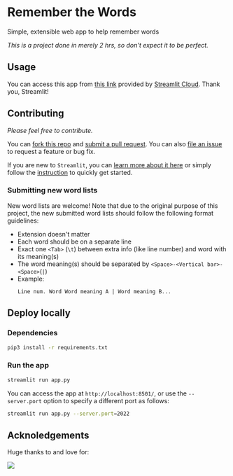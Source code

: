 # Remember the Words

Simple, extensible web app to help remember words

_This is a project done in merely 2 hrs, so don't expect it to be perfect._

## Usage

You can access this app from [this link](https://teddyhuang-00-remember-the-words-main-b6ezoa.streamlitapp.com/) provided by [Streamlit Cloud](https://streamlit.io/cloud). Thank you, Streamlit!

## Contributing

_Please feel free to contribute._

You can [fork this repo](https://github.com/TeddyHuang-00/Remember-the-Words/fork) and [submit a pull request](https://github.com/TeddyHuang-00/Remember-the-Words/compare). You can also [file an issue](https://github.com/TeddyHuang-00/Remember-the-Words/issues/new/choose) to request a feature or bug fix.

If you are new to `Streamlit`, you can [learn more about it here](https://docs.streamlit.io/) or simply follow the [instruction](#deploy-locally) to quickly get started.

### Submitting new word lists

New word lists are welcome! Note that due to the original purpose of this project, the new submitted word lists should follow the following format guidelines:

- Extension doesn't matter
- Each word should be on a separate line
- Exact one `<Tab>` (`\t`) between extra info (like line number) and word with its meaning(s)
- The word meaning(s) should be separated by `<Space>-<Vertical bar>-<Space>`(`|`)
- Example:
  ```
  Line num.	Word Word meaning A | Word meaning B...
  ```

## Deploy locally

### Dependencies

```bash
pip3 install -r requirements.txt
```

### Run the app

```bash
streamlit run app.py
```

You can access the app at `http://localhost:8501/`, or use the `--server.port` option to specify a different port as follows:

```bash
streamlit run app.py --server.port=2022
```

## Acknoledgements

Huge thanks to and love for:

[![](https://streamlit.io/images/brand/streamlit-logo-secondary-colormark-darktext.png)]((https://docs.streamlit.io/))